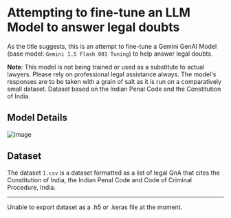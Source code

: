 # Attempting to fine-tune an LLM Model to answer legal doubts
As the title suggests, this is an attempt to fine-tune a Gemini GenAI Model (base model: ```Gemini 1.5 Flash 001 Tuning```) to help answer legal doubts.

**Note**: This model is not being trained or used as a substitute to actual lawyers. Please rely on professional legal assistance always. The model's responses are to be taken with a grain of salt as it is run on a comparatively small dataset. Dataset based on the Indian Penal Code and the Constitution of India.

## Model Details
![image](https://github.com/user-attachments/assets/a44c141c-7649-434b-b25a-06700e02c109)

## Dataset
The dataset ```1.csv``` is a dataset formatted as a list of legal QnA that cites the Constitution of India, the Indian Penal Code and Code of Criminal Procedure, India.

------
Unable to export dataset as a .h5 or .keras file at the moment.
